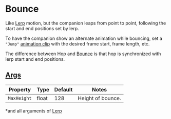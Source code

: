 # Bounce

Like [Lerp](3.z.000-Lerp.md) motion, but the companion leaps from point to point, following the start and end positions set by lerp.

To have the companion show an alternate animation while bouncing, set a `"Jump"` [animation clip](3.2-Animation%20Clips.md) with the desired frame start, frame length, etc.

The difference between Hop and [Bounce](3.z.003-Bounce.md) is that hop is synchronized with lerp start and end positions.

## [Args](~/api/TrinketTinker.Models.MotionArgs.JumpArgs.yml)

| Property | Type | Default | Notes |
| -------- | ---- | ------- | ----- |
| `MaxHeight` | float | 128 | Height of bounce. |

*and all arguments of [Lerp](3.z.000-Lerp.md)
